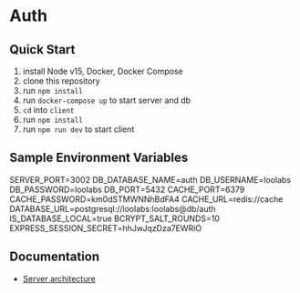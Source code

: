 # Auth

## Quick Start

1. install Node v15, Docker, Docker Compose
1. clone this repository
1. run `npm install`
1. run `docker-compose up` to start server and db
1. `cd` into `client`
1. run `npm install`
1. run `npm run dev` to start client

## Sample Environment Variables

SERVER_PORT=3002
DB_DATABASE_NAME=auth
DB_USERNAME=loolabs
DB_PASSWORD=loolabs
DB_PORT=5432
CACHE_PORT=6379
CACHE_PASSWORD=km0dSTMWNNhBdFA4
CACHE_URL=redis://cache
DATABASE_URL=postgresql://loolabs:loolabs@db/auth
IS_DATABASE_LOCAL=true
BCRYPT_SALT_ROUNDS=10
EXPRESS_SESSION_SECRET=hhJwJqzDza7EWRiO

## Documentation
- [Server architecture](server/ARCHITECTURE.md)
